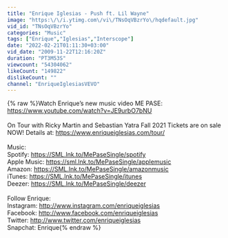 ```yaml
---
title: "Enrique Iglesias - Push ft. Lil Wayne"
image: "https:\/\/i.ytimg.com\/vi\/TNsOqVBzrYo\/hqdefault.jpg"
vid_id: "TNsOqVBzrYo"
categories: "Music"
tags: ["Enrique","Iglesias","Interscope"]
date: "2022-02-21T01:11:30+03:00"
vid_date: "2009-11-22T12:16:20Z"
duration: "PT3M53S"
viewcount: "54304062"
likeCount: "149822"
dislikeCount: ""
channel: "EnriqueIglesiasVEVO"
---
```

{% raw %}Watch Enrique’s new music video ME PASE: <a rel="nofollow" target="blank" href="https://www.youtube.com/watch?v=JE9urbO7bNU">https://www.youtube.com/watch?v=JE9urbO7bNU</a><br /><br />On Tour with Ricky Martin and Sebastian Yatra Fall 2021 Tickets are on sale NOW! Details at: <a rel="nofollow" target="blank" href="https://www.enriqueiglesias.com/tour/">https://www.enriqueiglesias.com/tour/</a><br /><br />Music:<br />Spotify: <a rel="nofollow" target="blank" href="https://SML.lnk.to/MePaseSingle/spotify">https://SML.lnk.to/MePaseSingle/spotify</a> <br />Apple Music: <a rel="nofollow" target="blank" href="https://sml.lnk.to/MePaseSingle/applemusic">https://sml.lnk.to/MePaseSingle/applemusic</a> <br />Amazon: <a rel="nofollow" target="blank" href="https://SML.lnk.to/MePaseSingle/amazonmusic">https://SML.lnk.to/MePaseSingle/amazonmusic</a> <br />iTunes: <a rel="nofollow" target="blank" href="https://SML.lnk.to/MePaseSingle/itunes">https://SML.lnk.to/MePaseSingle/itunes</a><br />Deezer: <a rel="nofollow" target="blank" href="https://SML.lnk.to/MePaseSingle/deezer">https://SML.lnk.to/MePaseSingle/deezer</a> <br /><br />Follow Enrique:<br />Instagram: <a rel="nofollow" target="blank" href="http://www.instagram.com/enriqueiglesias">http://www.instagram.com/enriqueiglesias</a> <br />Facebook: <a rel="nofollow" target="blank" href="http://www.facebook.com/enriqueiglesias">http://www.facebook.com/enriqueiglesias</a> <br />Twitter: <a rel="nofollow" target="blank" href="http://www.twitter.com/enriqueiglesias">http://www.twitter.com/enriqueiglesias</a> <br />Snapchat: Enrique{% endraw %}
